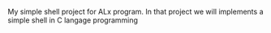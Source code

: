  My simple shell project for ALx program. In that project we will implements a simple shell in C langage programming
